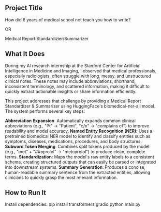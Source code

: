 ## Project Title
How did 8 years of medical school not teach you how to write?

OR

Medical Report Standardizier/Summarizer

## What It Does
During my AI research internship at the Stanford Center for Artificial Intelligence in Medicine and Imaging, I observed that medical professionals, especially radiologists, often struggle with long, messy, and unstructured clinical notes. These notes may include abbreviations, shorthand, inconsistent terminology, and scattered information, making it difficult to quickly extract actionable insights or share information efficiently.

This project addresses that challenge by providing a Medical Report Standardizer & Summarizer using HuggingFace's biomedical-ner-all model. The system performs several key steps:

**Abbreviation Expansion**: Automatically expands common clinical abbreviations (e.g., "Pt" → "Patient", "c/o" → "complains of") to improve readability and model accuracy.
**Named Entity Recognition (NER)**: Uses a pretrained biomedical NER model to identify and classify entities such as symptoms, diseases, medications, procedures, and body structures.
**Subword Token Merging**: Combines split tokens produced by the model (e.g., "met" + "##oprolol" → "metoprolol") to produce clean, complete terms.
**Standardization**: Maps the model's raw entity labels to a consistent schema, creating structured outputs that can easily be parsed or integrated into downstream systems.
**Summary Generation**: Produces a concise, human-readable summary sentence from the extracted entities, allowing clinicians to quickly grasp the most relevant information.

## How to Run It
Install dependencies:
pip install transformers gradio
python main.py
